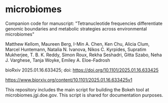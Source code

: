 # microbiomes
Companion code for manuscript:
"Tetranucleotide frequencies differentiate genomic boundaries and metabolic strategies across environmental microbiomes"

Matthew Kellom, Maureen Berg, I-Min A. Chen, Ken Chu, Alicia Clum, Marcel Huntemann, Natalia N. Ivanova, Nikos C. Kyrpides, Supratim Mukherjee, T. B. K. Reddy, Simon Roux, Rekha Seshadri, Gitta Szabo, Neha J. Varghese, Tanja Woyke, Emiley A. Eloe-Fadrosh

bioRxiv 2025.01.16.633425; doi: https://doi.org/10.1101/2025.01.16.633425

https://www.biorxiv.org/content/10.1101/2025.01.16.633425v1


This repository includes the main script for building the Bokeh tool at microbiomes.jgi.doe.gov. This script is shared for documentation purposes. 
